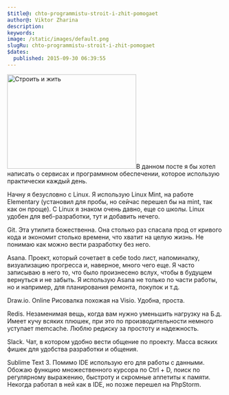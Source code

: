 ```yaml
---
$title@: chto-programmistu-stroit-i-zhit-pomogaet
author@: Viktor Zharina
description: 
keywords: 
image: /static/images/default.png
slugRu: chto-programmistu-stroit-i-zhit-pomogaet
$dates:
  published: 2015-09-30 06:39:55
---
```

<img src="http://viktor.zharina.info/wp-content/uploads/2015/09/300_4-300x219.png" alt="Строить и жить" width="300" height="219" class="alignleft size-medium wp-image-2002" />В данном посте я бы хотел написать о сервисах и программном обеспечении, которое использую практически каждый день.



Начну я безусловно с Linux. Я использую Linux Mint, на работе Elementary (установил для пробы, но сейчас перешел бы на mint, так как он проще). С Linux я знаком очень давно, еще со школы. Linux удобен для веб-разработки, тут и добавить нечего.



Git. Эта утилита божественна. Она столько раз спасала прод от кривого кода и экономит столько времени, что хватит на целую жизнь. Не понимаю как можно вести разработку без него.



Asana. Проект, который сочетает в себе todo лист, напоминалку, визуализацию прогресса и, наверное, много чего еще. Я часто записываю в него то, что было произнесено вслух, чтобы в будущем вернуться и не забыть. Я использую Asana не только по части работы, но и например, для планирования ремонта, покупок и т.д.



Draw.io. Online Рисовалка похожая на Visio. Удобна, проста.



Redis. Незаменимая вещь, когда вам нужно уменьшить нагрузку на Б.д. Имеет кучу всяких плюшек, при это по производительности немного уступает memcache. Люблю редиску за простоту и надежность.



Slack. Чат, в котором удобно вести общение по проекту. Масса всяких фишек для удобства разработки и общения. 



Sublime Text 3. Помимо IDE использую его для работы с данными. Обожаю функцию множественного курсора по Ctrl + D, поиск по регулярному выражению, быстроту и скромные аппетиты к памяти. Некогда работал в ней как в IDE, но позже перешел на PhpStorm.
